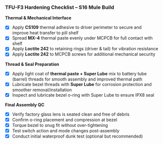### TFU-F3 Hardening Checklist – S16 Mule Build

**Thermal & Mechanical Interface**  
- [x] Apply **CS109** thermal adhesive to driver perimeter to secure and improve heat transfer to pill shelf  
- [x] Spread **MX-4** thermal paste evenly under MCPCB for full contact with shelf  
- [x] Apply **Loctite 242** to retaining rings (driver & tail) for vibration resistance  
- [x] Apply **Loctite 242** to MCPCB screws for additional mechanical security

**Thread & Seal Preparation**  
- [x] Apply light coat of **thermal paste + Super Lube** mix to battery tube (barrel) threads for smooth assembly and improved thermal path  
- [x] Lubricate bezel threads with **Super Lube** for corrosion protection and smoother removal/installation  
- [x] Inspect and lubricate bezel o-ring with Super Lube to ensure IPX8 seal

**Final Assembly QC**  
- [x] Verify factory glass lens is seated clean and free of debris  
- [x] Confirm o-ring placement and compression at bezel  
- [x] Torque bezel to snug fit without over-tightening  
- [x] Test switch action and mode changes post-assembly  
- [x] Conduct initial waterproof dunk test (optional but recommended)
